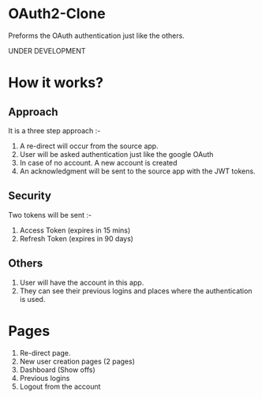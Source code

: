 # OAuth2-Clone
Preforms the OAuth authentication just like the others.

UNDER DEVELOPMENT

# How it works?
## Approach
It is a three step approach :-
1. A re-direct will occur from the source app.
2. User will be asked authentication just like the google OAuth
3. In case of no account. A new account is created
4. An acknowledgment will be sent to the source app with the JWT tokens.

## Security
Two tokens will be sent :-
1. Access Token (expires in 15 mins)
2. Refresh Token (expires in 90 days)

## Others
1. User will have the account in this app.
2. They can see their previous logins and places where the authentication is used.

# Pages
1. Re-direct page.
2. New user creation pages (2 pages)
3. Dashboard (Show offs)
4. Previous logins
5. Logout from the account